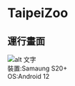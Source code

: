 # TaipeiZoo
 
## 運行畫面

![alt 文字](https://github.com/BlackBloodE/TaipeiZoo/blob/29221dd349fc15605ad7a7078ebb50642c6ffe7c/img/Media_220522_234010.gif)  
裝置:Samaung S20+  
OS:Android 12
